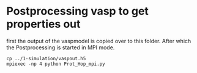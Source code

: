 # Postprocessing vasp to get properties out
first the output of the vaspmodel is copied over to this folder. After which the Postprocessing is started in MPI mode.

```shell
cp ../1-simulation/vaspout.h5
mpiexec -np 4 python Prot_Hop_mpi.py
```
